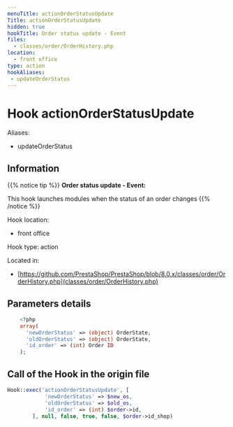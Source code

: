 ```yaml
---
menuTitle: actionOrderStatusUpdate
Title: actionOrderStatusUpdate
hidden: true
hookTitle: Order status update - Event
files:
  - classes/order/OrderHistory.php
location:
  - front office
type: action
hookAliases:
 - updateOrderStatus
---
```


# Hook actionOrderStatusUpdate

Aliases: 
 - updateOrderStatus



## Information

{{% notice tip %}}
**Order status update - Event:** 

This hook launches modules when the status of an order changes
{{% /notice %}}

Hook location:
  - front office

Hook type: action

Located in: 
  - [https://github.com/PrestaShop/PrestaShop/blob/8.0.x/classes/order/OrderHistory.php](classes/order/OrderHistory.php)

## Parameters details

```php
    <?php
    array(
      'newOrderStatus' => (object) OrderState,
      'oldOrderStatus' => (object) OrderState,
      'id_order' => (int) Order ID
    );
```

## Call of the Hook in the origin file

```php
Hook::exec('actionOrderStatusUpdate', [
            'newOrderStatus' => $new_os,
            'oldOrderStatus' => $old_os,
            'id_order' => (int) $order->id,
        ], null, false, true, false, $order->id_shop)
```